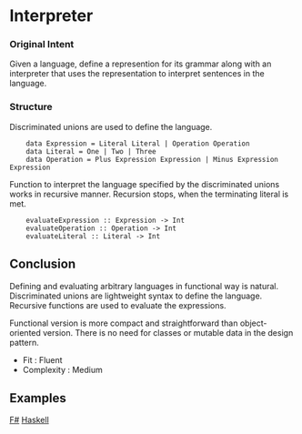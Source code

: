 # Interpreter


### Original Intent

Given a language, define a represention for its grammar along with an interpreter that uses the representation to interpret sentences in the language.


### Structure

Discriminated unions are used to define the language. 

~~~~
    data Expression = Literal Literal | Operation Operation
    data Literal = One | Two | Three
    data Operation = Plus Expression Expression | Minus Expression Expression
~~~~

Function to interpret the language specified by the discriminated unions works in recursive manner. Recursion stops, when the terminating literal is met.

~~~~
    evaluateExpression :: Expression -> Int   
    evaluateOperation :: Operation -> Int
    evaluateLiteral :: Literal -> Int
~~~~
    

## Conclusion

Defining and evaluating arbitrary languages in functional way is natural. Discriminated unions are lightweight syntax to define the language. Recursive functions are used to evaluate the expressions.

Functional version is more compact and straightforward than object-oriented version. There is no need for classes or mutable data in the design pattern.

- Fit : Fluent
- Complexity : Medium


## Examples

[F#](interpreter.fsx) [Haskell](interpreter.hs)
